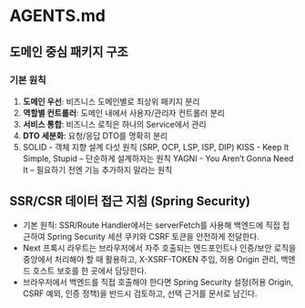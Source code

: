 ﻿# AGENTS.md

## 도메인 중심 패키지 구조

### 기본 원칙

1. **도메인 우선**: 비즈니스 도메인별로 최상위 패키지 분리
2. **역할별 컨트롤러**: 도메인 내에서 사용자/관리자 컨트롤러 분리
3. **서비스 통합**: 비즈니스 로직은 하나의 Service에서 관리
4. **DTO 세분화**: 요청/응답 DTO를 명확히 분리
5. SOLID - 객체 지향 설계 다섯 원칙 (SRP, OCP, LSP, ISP, DIP)
  KISS -  Keep It Simple, Stupid – 단순하게 설계하자는 원칙
  YAGNI - You Aren’t Gonna Need It – 필요하기 전엔 기능 추가하지 말라는 원칙

## SSR/CSR 데이터 접근 지침 (Spring Security)

- 기본 원칙: SSR/Route Handler에서는 serverFetch를 사용해 백엔드에 직접 접근하여 Spring Security 세션 쿠키와 CSRF 토큰을 안전하게 전달한다.
- Next 프록시 라우트는 브라우저에서 자주 호출되는 엔드포인트나 인증/보안 로직을 중앙에서 처리해야 할 때 활용하고, X-XSRF-TOKEN 주입, 허용 Origin 관리, 백엔드 호스트 보호를 한 곳에서 담당한다.
- 브라우저에서 백엔드를 직접 호출해야 한다면 Spring Security 설정(허용 Origin, CSRF 예외, 인증 정책)을 반드시 검토하고, 선택 근거를 문서로 남긴다.
